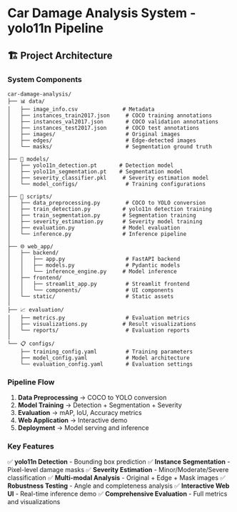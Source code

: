 # Car Damage Analysis System - yolo11n Pipeline
## 🏗️ Project Architecture

### System Components

```
car-damage-analysis/
├── 📊 data/
│   ├── image_info.csv              # Metadata
│   ├── instances_train2017.json     # COCO training annotations
│   ├── instances_val2017.json       # COCO validation annotations
│   ├── instances_test2017.json      # COCO test annotations
│   ├── images/                      # Original images
│   ├── edges/                       # Edge-detected images
│   └── masks/                       # Segmentation ground truth
│
├── 🧠 models/
│   ├── yolo11n_detection.pt       # Detection model
│   ├── yolo11n_segmentation.pt    # Segmentation model
│   ├── severity_classifier.pkl     # Severity estimation model
│   └── model_configs/               # Training configurations
│
├── 🔧 scripts/
│   ├── data_preprocessing.py        # COCO to YOLO conversion
│   ├── train_detection.py          # yolo11n detection training
│   ├── train_segmentation.py       # Segmentation training
│   ├── severity_estimation.py      # Severity model training
│   ├── evaluation.py               # Model evaluation
│   └── inference.py                # Inference pipeline
│
├── 🌐 web_app/
│   ├── backend/
│   │   ├── app.py                   # FastAPI backend
│   │   ├── models.py                # Pydantic models
│   │   └── inference_engine.py     # Model inference
│   ├── frontend/
│   │   ├── streamlit_app.py         # Streamlit frontend
│   │   └── components/              # UI components
│   └── static/                      # Static assets
│
├── 📈 evaluation/
│   ├── metrics.py                   # Evaluation metrics
│   ├── visualizations.py           # Result visualizations
│   └── reports/                     # Evaluation reports
│
└── 📋 configs/
    ├── training_config.yaml         # Training parameters
    ├── model_config.yaml            # Model architecture
    └── evaluation_config.yaml       # Evaluation settings
```

### Pipeline Flow

1. **Data Preprocessing** → COCO to YOLO conversion
2. **Model Training** → Detection + Segmentation + Severity
3. **Evaluation** → mAP, IoU, Accuracy metrics
4. **Web Application** → Interactive demo
5. **Deployment** → Model serving and inference

### Key Features

✅ **yolo11n Detection** - Bounding box prediction
✅ **Instance Segmentation** - Pixel-level damage masks
✅ **Severity Estimation** - Minor/Moderate/Severe classification
✅ **Multi-modal Analysis** - Original + Edge + Mask images
✅ **Robustness Testing** - Angle and completeness analysis
✅ **Interactive Web UI** - Real-time inference demo
✅ **Comprehensive Evaluation** - Full metrics and visualizations
